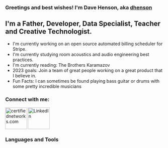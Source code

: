 ### Greetings and best wishes!  I'm Dave Henson, aka [dhenson][website]

## I'm a Father, Developer, Data Specialist, Teacher and Creative Technologist.
- I'm currently working on an open source automated billing scheduler for Stripe.
- I'm currently studying room acoustics and audio engineering best practices.
- I'm currently reading:  The Brothers Karamazov
- 2023 goals: Join a team of great people working on a great product that I believe in.
- Fun Facts: I can sometimes be found playing bass guitar or drums with some pretty incredible musicians

### Connect with me:
[<img align="left" alt="certifiednetworks.com" width="69px" src="https://certifiednetworkscdn.s3.amazonaws.com/icons/CNLogo-world.png" />][website]
[<img aligh="left" alt="LinkedIn" width="69px" src="https://certifiednetworkscdn.s3.amazonaws.com/icons/LI-Logo.png" />][linkedin]

### Languages and Tools

<br />
<br />

[website]: https://www.certifiednetworks.com
[youtube]: https://www.youtube.com/certnet
[instagram]: https://www.instagram.com/webdavephoto
[linkedin]: https://www.linkedin.com/in/certifiednetworks
